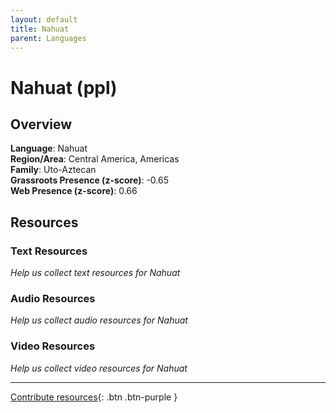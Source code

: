 ```yaml
---
layout: default
title: Nahuat
parent: Languages
---
```


# Nahuat (ppl)

## Overview

**Language**: Nahuat  
**Region/Area**: Central America, Americas  
**Family**: Uto-Aztecan  
**Grassroots Presence (z-score)**: -0.65  
**Web Presence (z-score)**: 0.66  

## Resources

### Text Resources
*Help us collect text resources for Nahuat*

### Audio Resources
*Help us collect audio resources for Nahuat*

### Video Resources
*Help us collect video resources for Nahuat*

---

[Contribute resources](https://forms.office.com/e/1SfLJx3u1r){: .btn .btn-purple }
